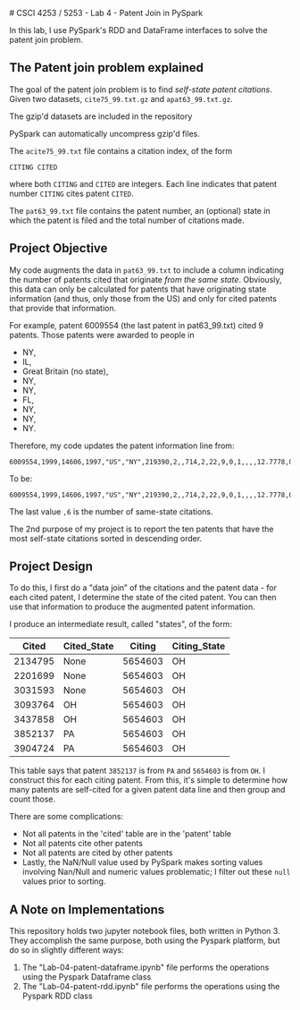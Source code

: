 \# CSCI 4253 / 5253 - Lab 4 - Patent Join in PySpark

In this lab, I use PySpark's RDD and DataFrame interfaces to solve the patent join problem.

## The Patent join problem explained

The goal of the patent join problem is to find *self-state patent citations*. Given two datasets, `cite75_99.txt.gz` and `apat63_99.txt.gz`.

The gzip'd datasets are included in the repository

PySpark can automatically uncompress gzip'd files.

The `acite75_99.txt` file contains a citation index, of the form
```
CITING CITED
```
where both `CITING` and `CITED` are integers. Each line
indicates that patent number `CITING` cites patent `CITED`.

The `pat63_99.txt` file contains the patent number, an (optional)
state in which the patent is filed and the total number of citations
made.

## Project Objective
My code augments the data in `pat63_99.txt` to include a column
indicating the number of patents cited that originate *from the same
state*. Obviously, this data can only be calculated for patents that
have originating state information (and thus, only those from the US) and only for cited patents that provide that information. 

For example, 
patent 6009554 (the last patent in pat63_99.txt) cited 9 patents. Those patents were awarded to people in
* NY, 
* IL, 
* Great Britain (no state), 
* NY, 
* NY,
* FL,
* NY,
* NY,
* NY. 

Therefore, my code updates the patent information line from:
```
6009554,1999,14606,1997,"US","NY",219390,2,,714,2,22,9,0,1,,,,12.7778,0.1111,0.1111,,
```

To be: 
```
6009554,1999,14606,1997,"US","NY",219390,2,,714,2,22,9,0,1,,,,12.7778,0.1111,0.1111,,6
```

The last value `,6` is the number of same-state citations.

The 2nd purpose of my project is to report the ten patents that have the most self-state citations sorted in descending order.

## Project Design

To do this, I first do a "data join” of the citations and
the patent data - for each cited patent, I determine the
state of the cited patent. You can then use that information to
produce the augmented patent information.

I produce an intermediate result, called "states", of the form:

|Cited|Cited_State|Citing|Citing_State|
|-----|-----|------|-----|
|2134795	|None	|5654603	|OH
|2201699	|None	|5654603	|OH
|3031593	|None	|5654603	|OH
|3093764	|OH	|5654603	|OH
|3437858	|OH	|5654603	|OH
|3852137	|PA	|5654603	|OH
|3904724	|PA	|5654603	|OH

This table says that patent `3852137` is from `PA` and `5654603` is from `OH`.
I construct this for each citing patent. From this, it's simple to determine
how many patents are self-cited for a given patent data line and then group and count those.

There are some complications:
* Not all patents in the 'cited' table are in the 'patent' table
* Not all patents cite other patents
* Not all patents are cited by other patents
* Lastly, the NaN/Null value used by PySpark makes sorting values involving Nan/Null and numeric values problematic; I filter out these `null` values prior to sorting.

## A Note on Implementations

This repository holds two jupyter notebook files, both written in Python 3. They accomplish the same purpose, both using the Pyspark platform, but do so in slightly different ways:
1. The "Lab-04-patent-dataframe.ipynb" file performs the operations using the Pyspark Dataframe class
2. The "Lab-04-patent-rdd.ipynb" file performs the operations using the Pyspark RDD class
